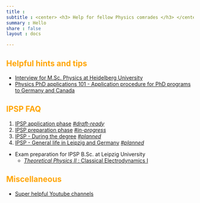 ```yaml
---
title :    
subtitle : <center> <h3> Help for fellow Physics comrades </h3> </center>
summary : Hello
share : false
layout : docs

---
```

## <span style = "color:orange"> Helpful hints and tips </span>

- [Interview for M.Sc. Physics at Heidelberg University]({{<ref"heidelberg/interview">}})
- [Physics PhD applications 101 - Application procedure for PhD programs to Germany and Canada]({{<ref"phd">}})

## <span style = "color:orange"> IPSP FAQ </span>

1. [IPSP application phase]({{<ref"ipsp/ipsp1_application_phase">}}) *<u>#draft-ready</u>*
2. [IPSP preparation phase]() *<u>#in-progress</u>*
3. [IPSP - During the degree]() *<u>#planned</u>*
4. [IPSP - General life in Leipzig and Germany]() *<u>#planned</u>*

- Exam preparation for IPSP B.Sc. at Leipzig University
  - [ _Theoretical Physics II_ : Classical Electrodynamics I]({{<ref"tp2_exam_prep">}})


## <span style = "color:orange"> Miscellaneous  </span>
- [Super helpful Youtube channels]({{<ref"youtube_channels">}})

<!--
2. _Theoretical Physics III_ :  Classical Mechanics II, Classical Electrodynamics II (With Special relativity and Relativistic electrodynamics)
3. Theoretical Physics IV : Quantum Mechanics
-->
